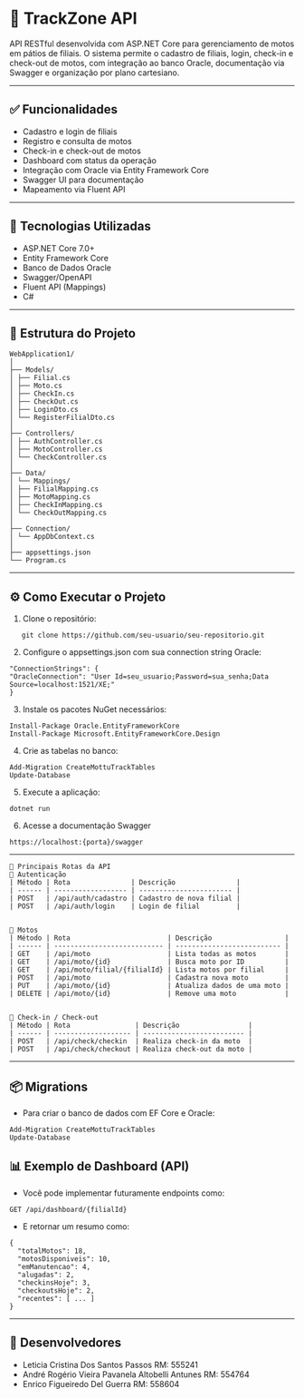 # 🛵 TrackZone API

API RESTful desenvolvida com ASP.NET Core para gerenciamento de motos em pátios de filiais. O sistema permite o cadastro de filiais, login, check-in e check-out de motos, com integração ao banco Oracle, documentação via Swagger e organização por plano cartesiano.

---

## ✅ Funcionalidades

- Cadastro e login de filiais
- Registro e consulta de motos
- Check-in e check-out de motos
- Dashboard com status da operação
- Integração com Oracle via Entity Framework Core
- Swagger UI para documentação
- Mapeamento via Fluent API

---

## 🧠 Tecnologias Utilizadas

- ASP.NET Core 7.0+
- Entity Framework Core
- Banco de Dados Oracle
- Swagger/OpenAPI
- Fluent API (Mappings)
- C#

---

## 📁 Estrutura do Projeto

```
WebApplication1/
│
├── Models/
│ ├── Filial.cs
│ ├── Moto.cs
│ ├── CheckIn.cs
│ ├── CheckOut.cs
│ ├── LoginDto.cs
│ └── RegisterFilialDto.cs
│
├── Controllers/
│ ├── AuthController.cs
│ ├── MotoController.cs
│ └── CheckController.cs
│
├── Data/
│ └── Mappings/
│ ├── FilialMapping.cs
│ ├── MotoMapping.cs
│ ├── CheckInMapping.cs
│ └── CheckOutMapping.cs
│
├── Connection/
│ └── AppDbContext.cs
│
├── appsettings.json
└── Program.cs
```


---

## ⚙️ Como Executar o Projeto

1. Clone o repositório:
```
   git clone https://github.com/seu-usuario/seu-repositorio.git
```
2. Configure o appsettings.json com sua connection string Oracle:
  ```
  "ConnectionStrings": {
  "OracleConnection": "User Id=seu_usuario;Password=sua_senha;Data Source=localhost:1521/XE;"
}

  ```
3. Instale os pacotes NuGet necessários:
```
Install-Package Oracle.EntityFrameworkCore
Install-Package Microsoft.EntityFrameworkCore.Design

```

4. Crie as tabelas no banco:
```
Add-Migration CreateMottuTrackTables
Update-Database

```

5. Execute a aplicação:
```
dotnet run
```

6. Acesse a documentação Swagger
```
https://localhost:{porta}/swagger

```

---

```
🔗 Principais Rotas da API
🔐 Autenticação
| Método | Rota               | Descrição               |
| ------ | ------------------ | ----------------------- |
| POST   | /api/auth/cadastro | Cadastro de nova filial |
| POST   | /api/auth/login    | Login de filial         |


🛵 Motos
| Método | Rota                        | Descrição                  |
| ------ | --------------------------- | -------------------------- |
| GET    | /api/moto                   | Lista todas as motos       |
| GET    | /api/moto/{id}              | Busca moto por ID          |
| GET    | /api/moto/filial/{filialId} | Lista motos por filial     |
| POST   | /api/moto                   | Cadastra nova moto         |
| PUT    | /api/moto/{id}              | Atualiza dados de uma moto |
| DELETE | /api/moto/{id}              | Remove uma moto            |


🧾 Check-in / Check-out
| Método | Rota                | Descrição                 |
| ------ | ------------------- | ------------------------- |
| POST   | /api/check/checkin  | Realiza check-in da moto  |
| POST   | /api/check/checkout | Realiza check-out da moto |

```

---

## 📦 Migrations
* Para criar o banco de dados com EF Core e Oracle:
```
Add-Migration CreateMottuTrackTables
Update-Database

```

## 📊 Exemplo de Dashboard (API)
* Você pode implementar futuramente endpoints como:
```
GET /api/dashboard/{filialId}

```
* E retornar um resumo como:
```
{
  "totalMotos": 18,
  "motosDisponiveis": 10,
  "emManutencao": 4,
  "alugadas": 2,
  "checkinsHoje": 3,
  "checkoutsHoje": 2,
  "recentes": [ ... ]
}

```

---

## 👥 Desenvolvedores

- Leticia Cristina Dos Santos Passos RM: 555241
- André Rogério Vieira Pavanela Altobelli Antunes RM: 554764
- Enrico Figueiredo Del Guerra RM: 558604







